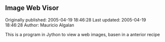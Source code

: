 ## Image Web Visor

Originally published: 2005-04-19 18:46:28
Last updated: 2005-04-19 18:46:28
Author: Mauricio Algalan

This is a program in Jython to view a web images, basen in a anterior recipe